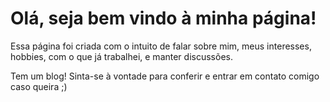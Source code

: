 # Olá, seja bem vindo à minha página!

Essa página foi criada com o intuito de falar sobre mim, meus interesses, hobbies, com o que já trabalhei, e manter discussões.

Tem um blog! Sinta-se à vontade para conferir e entrar em contato comigo caso queira ;)